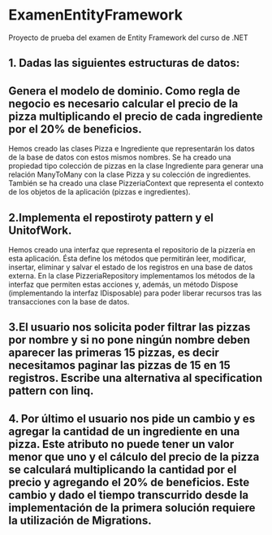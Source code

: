 # ExamenEntityFramework
Proyecto de prueba del examen de Entity Framework del curso de .NET

## 1. Dadas las siguientes estructuras de datos:
## Genera el modelo de dominio. Como regla de negocio es necesario calcular el precio de la pizza multiplicando el precio de cada ingrediente por el 20% de beneficios.
Hemos creado las clases Pizza e Ingrediente que representarán los datos de la base de datos con estos mismos nombres. Se ha creado una propiedad tipo colección de pizzas en la clase Ingrediente para generar una relación ManyToMany con la clase Pizza y su colección de ingredientes.
También se ha creado una clase PizzeriaContext que representa el contexto de los objetos de la aplicación (pizzas e ingredientes).

## 2.Implementa el repostiroty pattern y el UnitofWork.
Hemos creado una interfaz que representa el repositorio de la pizzería en esta aplicación. Ésta define los métodos que permitirán leer, modificar, insertar, eliminar y salvar el estado de los registros en una base de datos externa. En la clase PizzeriaRepository implementamos los métodos de la interfaz que permiten estas acciones y, además, un método Dispose (implementando la interfaz IDisposable) para poder liberar recursos tras las transacciones con la base de datos.

## 3.El usuario nos solicita poder filtrar las pizzas por nombre y si no pone ningún nombre deben aparecer las primeras 15 pizzas, es decir necesitamos paginar las pizzas de 15 en 15 registros. Escribe una alternativa al specification pattern con linq.

## 4. Por último el usuario nos pide un cambio y es agregar la cantidad de un ingrediente en una pizza. Este atributo no puede tener un valor menor que uno y el cálculo del precio de la pizza se calculará multiplicando  la cantidad por el precio y agregando el 20% de beneficios. Este cambio y dado el tiempo transcurrido desde la implementación de la primera solución requiere la utilización de Migrations.